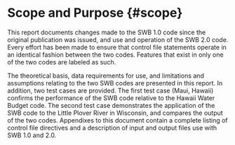 # Scope and Purpose {#scope}

This report documents changes made to the SWB 1.0 code since the original publication was issued, and use and operation of the SWB 2.0 code. Every effort has been made to ensure that control file statements operate in an identical fashion between the two codes. Features that exist in only one of the two codes are labeled as such.

The theoretical basis, data requirements for use, and limitations and assumptions relating to the two SWB codes are presented in this report. In addition, two test cases are provided. The first test case (Maui, Hawaii) confirms the performance of the SWB code relative to the Hawaii Water Budget code. The second test case demonstrates the application of the SWB code to the Little Plover River in Wisconsin, and compares the output of the two codes. Appendixes to this document contain a complete listing of control file directives and a description of input and output files use with SWB 1.0 and 2.0.
